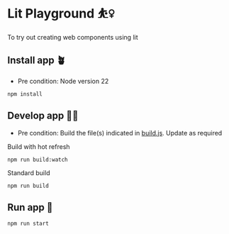 # Lit Playground ⛹️‍♀️

To try out creating web components using lit

## Install app 🪴

- Pre condition: Node version 22

`npm install`

## Develop app 👷‍♀️

- Pre condition: Build the file(s) indicated in [build.js](build.js). Update as required

Build with hot refresh

`npm run build:watch`

Standard build

`npm run build`

## Run app 🚀

`npm run start`
